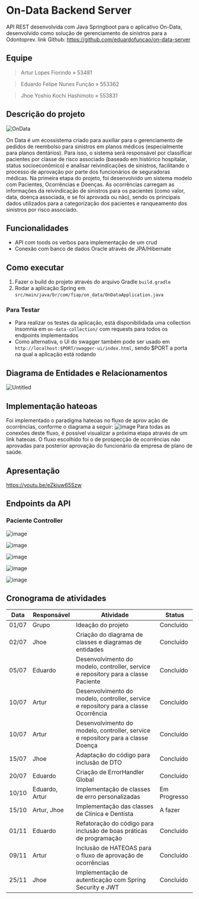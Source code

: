 # On-Data Backend Server
API REST desenvolvida com Java Springboot para o aplicativo On-Data, desenvolvido como solução de gerenciamento de sinistros para a Odontoprev.
link Github: https://github.com/eduardofuncao/on-data-server

## Equipe
> Artur Lopes Fiorindo » 53481


> Eduardo Felipe Nunes Função » 553362


> Jhoe Yoshio Kochi Hashimoto » 553831



## Descrição do projeto
![OnData](https://github.com/user-attachments/assets/87ad94eb-a00e-43b5-84c4-fbf7f7b9fd7d)

On Data é um ecossistema criado para auxiliar para o gerenciamento de pedidos de reembolso para sinistros em planos médicos (especialmente para planos dentários). Para isso, o sistema será responsável por classificar pacientes por classe de risco associado (baseado em histórico hospitalar, status socioeconômico) e analisar reivindicações de sinistros, facilitando o processo de aprovação por parte dos funcionários de seguradoras médicas.
Na primeira etapa do projeto, foi desenvolvido um sistema modelo com Pacientes, Ocorrências e Doenças. As ocorrências carregam as informações da reivindicação de sinistros para os pacientes (como valor, data, doença associada, e se foi aprovada ou não), sendo os principais dados utilizados para a categorização dos pacientes e ranqueamento dos sinistros por risco associado.

## Funcionalidades
- API com toods os verbos para implementação de um crud
- Conexão com banco de dados Oracle através de JPA/Hibernate

## Como executar
1. Fazer o build do projeto através do arquivo Gradle `build.gradle`
2. Rodar a aplicação Spring em `src/main/java/br/com/fiap/on_data/OnDataApplication.java`

### Para Testar
- Para realizar os testes da aplicação, está disponibilidada uma collection Insomnia em `on-data-collection/` com requests para todos os endpoints implementados
- Como alternativa, o UI do swagger também pode ser usado em `http://localhost:$PORT/swagger-ui/index.html`, sendo $PORT a porta na qual a aplicação está rodando

## Diagrama de Entidades e Relacionamentos
![Untitled](https://github.com/user-attachments/assets/1f80d9cb-08d4-4d96-8207-a67ef1b229ce)

## Implementação hateoas
Foi implementado o paradigma hateoas no fluxo de aprov ação de ocorrências, conforme o diagrama a seguir:
![image](https://github.com/user-attachments/assets/62e3f5c3-9df9-483b-8db9-091fd009ac4b)
Para todas as conexões deste fluxo, é possível visualizar a próxima etapa através de um link hateoas. O fluxo escolhido foi o de prospecção de ocorrências não aprovadas para posterior aprovação do funcionário da empresa de plano de saúde.

## Apresentação
https://youtu.be/eZkiuw65Szw

## Endpoints da API

### Paciente Controller

![image](https://github.com/user-attachments/assets/d3671843-a6c8-45fc-8171-e7e6f3feb772)

![image](https://github.com/user-attachments/assets/71e1a1cf-3c75-4964-9dd8-2169d8c3064b)

![image](https://github.com/user-attachments/assets/109c160f-ba61-407c-aff9-5636ad4c8a48)

![image](https://github.com/user-attachments/assets/64896e57-9eb4-4af1-b4af-832f4937f2db)

![image](https://github.com/user-attachments/assets/a44939e5-215e-41a9-a52c-ef8a77e79ef4)


## Cronograma de atividades
| Data  | Responsável | Atividade                                                                            | Status       |
|-------|----------| ------------------------------------------------------------------------------------ |--------------|
| 01/07 | Grupo    | Ideação do projeto                                                                   | Concluído    |
| 02/07 | Jhoe     | Criação do diagrama de classes e diagramas de entidades                              | Concluído    |
| 05/07 | Eduardo  | Desenvolvimento do modelo, controller, service e repository para a classe Paciente   | Concluído    |
| 10/07 | Artur    | Desenvolvimento do modelo, controller, service e repository para a classe Ocorrência | Concluído    |
| 10/07 | Artur    | Desenvolvimento do modelo, controller, service e repository para a classe Doença     | Concluído    |
| 15/07 | Jhoe     | Adaptação do código para inclusão de DTO                                             | Concluído    |
| 20/07 | Eduardo  | Criação de ErrorHandler Global                                                       | Concluído    |
| 10/10 | Eduardo, Artur | Implementação de classes de erro personalizadas                                      | Em Progresso |
| 15/10 | Artur, Jhoe | Implementação das classes de Clínica e Dentista                                      | A fazer      | 
| 01/11 | Eduardo  | Refatoração do código para inclusão de boas práticas de programação                                      | Concluído    | 
| 09/11 | Artur    | Inclusão de HATEOAS para o fluxo de aprovação de ocorrências                                      | Concluído      | 
| 25/11 | Jhoe     | Implementação de autenticação com Spring Security e JWT                                       | Concluído      | 
